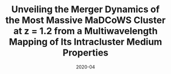 ---
title: "Unveiling the Merger Dynamics of the Most Massive MaDCoWS Cluster at z = 1.2 from a Multiwavelength Mapping of Its Intracluster Medium Properties"
collection: "co_papers"
permalink: https://ui.adsabs.harvard.edu/abs/2020ApJ...893...74R/abstract
date: 2020-04
venue: "The Astrophysical Journal"
citation: "Ruppin, F., McDonald, M., Brodwin, M., et al. (2020), The Astrophysical Journal, 893, 74."
---